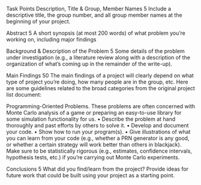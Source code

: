 Task Points Description, Title & Group, Member Names 5 
Include a descriptive title, the group number, and all group member names at the beginning of your project.

Abstract 5 
A short synopsis (at most 200 words) of what problem you’re working on, including major findings

Background & Description of the Problem 5 
Some details of the problem under investigation (e.g., a literature review along with a description of the organization of what’s coming up in the remainder of the write-up).

Main Findings 50 
The main findings of a project will clearly depend on what type of project you’re doing, how
many people are in the group, etc. Here are some guidelines related to the broad categories
from the original project list document:

Programming-Oriented Problems. These problems are often concerned with Monte
Carlo analysis of a game or preparing an easy-to-use library for some simulation functionality
for us.
• Describe the problem at hand thoroughly and past efforts by others to solve it.
• Develop and document your code.
• Show how to run your program(s).
• Give illustrations of what you can learn from your code (e.g., whether a PRN generator is any good, or whether a certain strategy will work better than others in blackjack). Make
sure to be statistically rigorous (e.g., estimates, confidence intervals, hypothesis tests, etc.)
if you’re carrying out Monte Carlo experiments.


Conclusions 5 
What did you find/learn from the project? Provide ideas for future work that could be built
using your project as a starting point.





